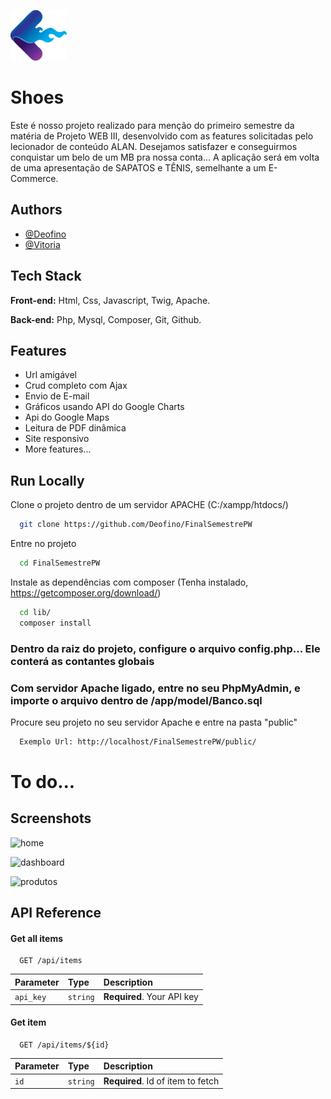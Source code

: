 ![Logo](./public/img/logo9.png)
# Shoes

Este é nosso projeto realizado para menção do primeiro semestre da matéria de Projeto WEB III, desenvolvido com as features solicitadas pelo lecionador de conteúdo ALAN.
Desejamos satisfazer e conseguirmos conquistar um belo de um MB pra nossa conta...
A aplicação será em volta de uma apresentação de SAPATOS e TÊNIS, semelhante a um E-Commerce.  


## Authors

- [@Deofino](https://www.github.com/Deofino)
- [@Vitoria](https://github.com/vitoriaGoncalves08)

     

## Tech Stack

**Front-end:** Html, Css, Javascript, Twig, Apache.

**Back-end:** Php, Mysql, Composer, Git, Github.



## Features

- Url amigável
- Crud completo com Ajax
- Envio de E-mail
- Gráficos usando API do Google Charts
- Api do Google Maps
- Leitura de PDF dinâmica
- Site responsivo
- More features...
 
  

## Run Locally

Clone o projeto dentro de um servidor APACHE (C:/xampp/htdocs/)

```bash
  git clone https://github.com/Deofino/FinalSemestrePW
```

Entre no projeto

```bash
  cd FinalSemestrePW
```

Instale as dependências com composer (Tenha instalado, https://getcomposer.org/download/)

```bash
  cd lib/
  composer install
```

### Dentro da raiz do projeto, configure o arquivo config.php... Ele conterá as contantes globais
### Com servidor Apache ligado, entre no seu PhpMyAdmin, e importe o arquivo dentro de /app/model/Banco.sql

Procure seu projeto no seu servidor Apache e entre na pasta "public"

```bash
  Exemplo Url: http://localhost/FinalSemestrePW/public/
```  




# To do...

## Screenshots

![home](https://user-images.githubusercontent.com/56117556/123862459-bed73600-d8fe-11eb-820b-aaee0903473d.png)

![dashboard](https://user-images.githubusercontent.com/56117556/123862648-fba32d00-d8fe-11eb-882d-a6f86258cb7e.png)

![produtos](https://user-images.githubusercontent.com/56117556/123862723-1675a180-d8ff-11eb-991d-34f337d44812.png)


## API Reference

#### Get all items

```http
  GET /api/items
```

| Parameter | Type     | Description                |
| :-------- | :------- | :------------------------- |
| `api_key` | `string` | **Required**. Your API key |

#### Get item

```http
  GET /api/items/${id}
```

| Parameter | Type     | Description                       |
| :-------- | :------- | :-------------------------------- |
| `id`      | `string` | **Required**. Id of item to fetch |

